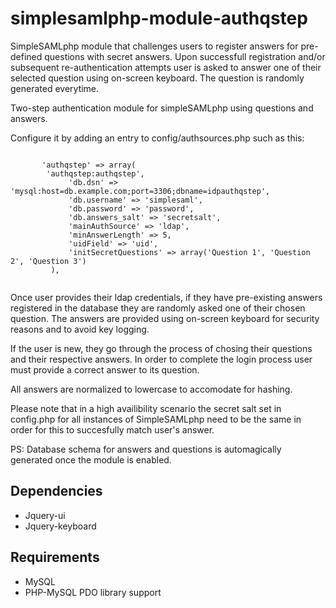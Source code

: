 simplesamlphp-module-authqstep
==============================

SimpleSAMLphp module that challenges users to register answers for pre-defined questions with secret answers. Upon successfull registration and/or subsequent re-authentication attempts user is asked to answer one of their selected question using on-screen keyboard. The question is randomly generated everytime.

Two-step authentication module for simpleSAMLphp using questions and answers.

 Configure it by adding an entry to config/authsources.php such as this:
 
 <pre><code>
       'authqstep' => array(
        'authqstep:authqstep',
             'db.dsn' => 'mysql:host=db.example.com;port=3306;dbname=idpauthqstep',
             'db.username' => 'simplesaml',
             'db.password' => 'password',
             'db.answers_salt' => 'secretsalt',
             'mainAuthSource' => 'ldap',
             'minAnswerLength' => 5,
             'uidField' => 'uid',
             'initSecretQuestions' => array('Question 1', 'Question 2', 'Question 3')
         ),
  </pre></code>

 Once user provides their ldap credentials, if they have pre-existing answers registered in the database
 they are randomly asked one of their chosen question. The answers are provided using on-screen keyboard
 for security reasons and to avoid key logging.

 If the user is new, they go through the process of chosing their questions and their respective answers.
 In order to complete the login process user must provide a correct answer to its question. 

 All answers are normalized to lowercase to accomodate for hashing.

 Please note that in a high availibility scenario the secret salt set in config.php for all instances of
 SimpleSAMLphp need to be the same in order for this to succesfully match user's answer.

 PS: Database schema for answers and questions is automagically generated once the module is enabled.

Dependencies
------------
* Jquery-ui
* Jquery-keyboard

Requirements
------------

* MySQL
* PHP-MySQL PDO library support